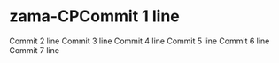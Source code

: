 # zama-CPCommit 1 line
Commit 2 line
Commit 3 line
Commit 4 line
Commit 5 line
Commit 6 line
Commit 7 line
